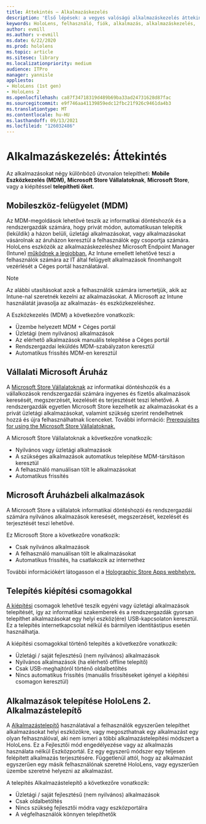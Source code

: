 ```yaml
---
title: Áttekintés – Alkalmazáskezelés
description: 'Első lépések: a vegyes valóságú alkalmazáskezelés áttekintése mobileszköz-felügyelet, Vállalati Microsoft Áruház és kiépítési csomagok használatával.'
keywords: HoloLens, felhasználó, fiók, alkalmazás, alkalmazáskezelés,
author: evmill
ms.author: v-evmill
ms.date: 6/22/2020
ms.prod: hololens
ms.topic: article
ms.sitesec: library
ms.localizationpriority: medium
audience: ITPro
manager: yannisle
appliesto:
- HoloLens (1st gen)
- HoloLens 2
ms.openlocfilehash: ca87f34718319d489b69ba33ad24731628d87fac
ms.sourcegitcommit: e9f746aa41139859edc12fbc21f926c9461da4b3
ms.translationtype: MT
ms.contentlocale: hu-HU
ms.lasthandoff: 09/13/2021
ms.locfileid: "126032486"
---
```

# <a name="app-management-overview"></a>Alkalmazáskezelés: Áttekintés

Az alkalmazásokat négy különböző útvonalon telepítheti: **Mobile Eszközkezelés (MDM),** **Microsoft Store Vállalatoknak**, **Microsoft Store**, vagy a kiépítéssel **telepítheti őket.**

## <a name="mobile-device-management-mdm"></a>Mobileszköz-felügyelet (MDM)

Az MDM-megoldások lehetővé teszik az informatikai döntéshozók és a rendszergazdák számára, hogy privát módon, automatikusan telepítik (leküldik) a házon belüli, üzletági alkalmazásokat, vagy alkalmazásokat vásárolnak az áruházon keresztül a felhasználók egy csoportja számára. HoloLens eszközök az alkalmazáskezeléshez Microsoft Endpoint Manager (Intune) [működnek a legjobban.](app-deploy-intune.md) Az Intune emellett lehetővé teszi a felhasználók számára az IT által felügyelt alkalmazások finomhangolt vezérlését a Céges portál használatával.

> [!NOTE]
> Az alábbi utasításokat azok a felhasználók számára ismertetjük, akik az Intune-nal szeretnék kezelni az alkalmazásokat. A Microsoft az Intune használatát javasolja az alkalmazás- és eszközkezeléshez.

A Eszközkezelés (MDM) a következőre vonatkozik:

* Üzembe helyezett MDM + Céges portál
* Üzletági (nem nyilvános) alkalmazások
* Az elérhető alkalmazások manuális telepítése a Céges portál
* Rendszergazdai leküldés MDM-szabályzaton keresztül
* Automatikus frissítés MDM-en keresztül

## <a name="microsoft-store-for-business"></a>Vállalati Microsoft Áruház

A [Microsoft Store Vállalatoknak](app-deploy-store-business.md) az informatikai döntéshozók és a vállalkozások rendszergazdái számára ingyenes és fizetős alkalmazások keresését, megszerzését, kezelését és terjesztését teszi lehetővé. A rendszergazdák egyetlen Microsoft Store kezelhetik az alkalmazásokat és a privát üzletági alkalmazásokat, valamint szükség szerint rendelhetnek hozzá és újra felhasználhatnak licenceket. További információ: [Prerequisites for using the Microsoft Store Vállalatoknak.](/microsoft-store/prerequisites-microsoft-store-for-business)

A Microsoft Store Vállalatoknak a következőre vonatkozik:

* Nyilvános vagy üzletági alkalmazások
* A szükséges alkalmazások automatikus telepítése MDM-társításon keresztül
* A felhasználó manuálisan tölt le alkalmazásokat
* Automatikus frissítés

## <a name="microsoft-store-apps"></a>Microsoft Áruházbeli alkalmazások

A Microsoft Store a vállalatok informatikai döntéshozói és rendszergazdái számára nyilvános alkalmazások keresését, megszerzését, kezelését és terjesztését teszi lehetővé.

Ez Microsoft Store a következőre vonatkozik:

* Csak nyilvános alkalmazások
* A felhasználó manuálisan tölt le alkalmazásokat
* Automatikus frissítés, ha csatlakozik az internethez

További információkért látogasson el a [Holographic Store Apps webhelyre.](/hololens/holographic-store-apps)

## <a name="install-via-provisioning-packages"></a>Telepítés kiépítési csomagokkal

[A kiépítési](app-deploy-provisioning-package.md) csomagok lehetővé teszik egyéni vagy üzletági alkalmazások telepítését, így az informatikai szakemberek és a rendszergazdák gyorsan telepíthet alkalmazásokat egy helyi eszköz(ére) USB-kapcsolaton keresztül. Ez a telepítés internetkapcsolat nélkül és bármilyen identitástípus esetén használhatja.

A kiépítési csomagokkal történő telepítés a következőre vonatkozik:

* Üzletági / saját fejlesztésű (nem nyilvános) alkalmazások
* Nyilvános alkalmazások (ha elérhető offline telepítő)
* Csak USB-meghajtóról történő oldalbetöltés
* Nincs automatikus frissítés (manuális frissítéseket igényel a kiépítési csomagon keresztül)

## <a name="install-apps-on-hololens-2-via-app-installer"></a>Alkalmazások telepítése HoloLens 2. Alkalmazástelepítő

A [Alkalmazástelepítő](app-deploy-app-installer.md) használatával a felhasználók egyszerűen telepíthet alkalmazásokat helyi eszközökre, vagy megoszthatnak egy alkalmazást egy olyan felhasználóval, aki nem ismeri a többi alkalmazástelepítési módszert a HoloLens. Ez a Fejlesztői mód engedélyezése vagy az alkalmazás használata nélkül Eszközportál. Ez egy egyszerű módszer egy teljesen felépített alkalmazás terjesztésére. Függetlenül attól, hogy az alkalmazást egyszerűen egy másik felhasználónak szeretné HoloLens, vagy egyszerűen üzembe szeretné helyezni az alkalmazást.

A telepítés Alkalmazástelepítő a következőre vonatkozik:

* Üzletági / saját fejlesztésű (nem nyilvános) alkalmazások
* Csak oldalbetöltés
* Nincs szükség fejlesztői módra vagy eszközportálra
* A végfelhasználók könnyen telepíthetők
